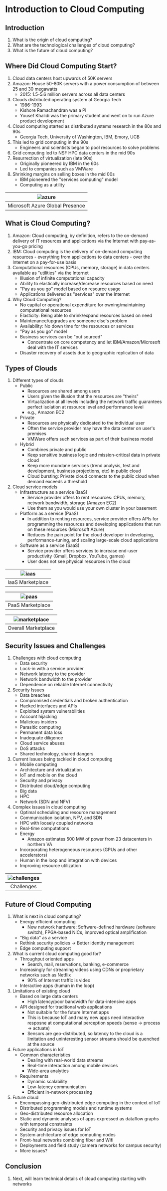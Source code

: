 # Introduction to Cloud Computing

## Introduction

1. What is the origin of cloud computing?
2. What are the technological challenges of cloud computing?
3. What is the future of cloud computing?

## Where Did Cloud Computing Start?

1. Cloud data centers host upwards of 50K servers
2. Amazon: House 50-80K servers with a power consumption of between 25 and 30
megawatts
    * 2015: 1.5-5.6 million servers across all data centers
3. Clouds distributed operating system at Georgia Tech
    * 1986-1993
    * Kishore Ramachandran was a PI
    * Yousef Khalidi was the primary student and went on to run Azure product
    development
4. Cloud computing started as distributed systems research in the 80s and 90s
    * Georgia Tech, University of Washington, IBM, Emory, UCB
5. This led to grid computing in the 90s
    * Engineers and scientists began to pool resources to solve problems
6. Grid computing led to NSF HPC data centers in the mid 90s
7. Resurrection of virtualization (late 90s)
    * Originally pioneered by IBM in the 60s
    * Led to companies such as VMWare
8. Shrinking margins on selling boxes in the mid 00s
    * IBM pioneered the "services computing" model
    * Computing as a utility

| ![azure](images/sdn1_azure_presence.png) |
|:--:|
| Microsoft Azure Global Presence |

## What is Cloud Computing?

1. Amazon: Cloud computing, by definition, refers to the on-demand delivery of
IT resources and applications via the Internet with pay-as-you-go pricing
2. IBM: Cloud computing is the delivery of on-demand computing resources -
everything from applications to data centers - over the Internet on a pay-for-use
basis
3. Computational resources (CPUs, memory, storage) in data centers available as
"utilities" via the Internet
    * Illusion of infinite computational capacity
    * Ability to elastically increase/decrease resources based on need
    * "Pay as you go" model based on resource usage
    * Applications delivered as "services" over the Internet
4. Why Cloud Computing?
    * No capital or operational expenditure for owning/maintaining computational
    resources
    * Elasticity: Being able to shrink/expand resources based on need
    * Maintenance/upgrades are someone else's problem
    * Availability: No down time for the resources or services
    * "Pay as you go" model
    * Business services can be "out sourced"
        - Concentrate on core competency and let IBM/Amazon/Microsoft deal with
        the IT services
    * Disaster recovery of assets due to geographic replication of data

## Types of Clouds

1. Different types of clouds
    * Public
        - Resources are shared among users
        - Users given the illusion that the resources are "theirs"
        - Virtualization at all levels including the network traffic guarantees
        perfect isolation at resource level and performance level
        - e.g., Amazon EC2
    * Private
        - Resources are physically dedicated to the individual user
        - Often the service provider may have the data center on user's premises
        - VMWare offers such services as part of their business model
    * Hybrid
        - Combines private and public
        - Keep sensitive business logic and mission-critical data in private cloud
        - Keep more mundane services (trend analysis, test and development, business
        projections, etc) in public cloud
        - Cloud bursting: Private cloud connects to the public cloud when demand
        exceeds a threshold
2. Cloud service models
    * Infrastructure as a service (IaaS)
        - Service provider offers to rent resources: CPUs, memory, network
        bandwidth, storage (Amazon EC2)
        - Use them as you would use your own cluster in your basement
    * Platform as a service (PaaS)
        - In addition to renting resources, service provider offers APIs for
        programming the resources and developing applications that run on these
        resources (Microsoft Azure)
        - Reduces the pain point for the cloud developer in developing,
        performance-tuning, and scaling large-scale cloud applications
    * Software as a service (SaaS)
        - Service provider offers services to increase end-user productivity
        (Gmail, Dropbox, YouTube, games)
        - User does not see physical resources in the cloud

| ![iaas](images/sdn1_iaas_marketplace.png) |
|:--:|
| IaaS Marketplace |

| ![paas](images/sdn1_paas_marketplace.png) |
|:--:|
| PaaS Marketplace |

| ![marketplace](images/sdn1_marketplace.png) |
|:--:|
| Overall Marketplace |

## Security Issues and Challenges

1. Challenges with cloud computing
    * Data security
    * Lock-in with a service provider
    * Network latency to the provider
    * Network bandwidth to the provider
    * Dependence on reliable Internet connectivity
2. Security Issues
    * Data breaches
    * Compromised credentials and broken authentication
    * Hacked interfaces and APIs
    * Exploited system vulnerabilities
    * Account hijacking
    * Malicious insiders
    * Parasitic computing
    * Permanent data loss
    * Inadequate diligence
    * Cloud service abuses
    * DoS attacks
    * Shared technology, shared dangers
3. Current Issues being tackled in cloud computing
    * Mobile computing
    * Architecture and virtualization
    * IoT and mobile on the cloud
    * Security and privacy
    * Distributed cloud/edge computing
    * Big data
    * HPC
    * Network (SDN and NFV)
4. Complex issues in cloud computing
    * Optimal scheduling and resource management
    * Communication isolation, NFV, and SDN
    * HPC with loosely coupled networks
    * Real-time computations
    * Energy
        - Amazon estimates 500 MW of power from 23 datacenters in northern VA
    * Incorporating heterogeneous resources (GPUs and other accelerators)
    * Human in the loop and integration with devices
    * Improving resource utilization

| ![challenges](images/sdn1_challenges.png) |
|:--:|
| Challenges |

## Future of Cloud Computing

1. What is next in cloud computing?
    * Energy efficient computing
        - New network hardware: Software-defined hardware (software switch),
        FPGA-based NICs, improved optical amplification
    * "Big data" as a service
    * Rethink security policies -> Better identity management
    * Edge computing support
2. What is current cloud computing good for?
    * Throughput oriented apps
        - Search, mail, reservations, banking, e-commerce
    * Increasingly for streaming videos using CDNs or proprietary networks such
    as Netflix
        - 90% of Internet traffic is video
    * Interactive apps (human in the loop)
3. Limitations of existing cloud
    * Based on large data centers
        - High latency/poor bandwidth for data-intensive apps
    * API designed for traditional web applications
        - Not suitable for the future Internet apps
        - This is because IoT and many new apps need interactive resposne at
        computational perception speeds (sense -> process -> actuate)
        - Sensors are geo-distributed, so latency to the cloud is a limitation
        and uninteresting sensor streams should be quenched at the source
4. Future applications in IoT
    * Common characteristics
        - Dealing with real-world data streams
        - Real-time interaction among mobile devices
        - Wide-area analytics
    * Requirements
        - Dynamic scalability
        - Low-latency communication
        - Efficient in-network processing
5. Future cloud
    * Encompassing geo-distributed edge computing in the context of IoT
    * Distributed programming models and runtime systems
    * Geo-distributed resource allocation
    * Static and dynamic analyses of apps expressed as dataflow graphs with
    temporal constraints
    * Security and privacy issues for IoT
    * System architecture of edge computing nodes
    * Front-haul networks combining fiber and Wifi
    * Deployments and field study (camera networks for campus security)
    * More issues?

## Conclusion

1. Next, will learn technical details of cloud computing starting with networks
